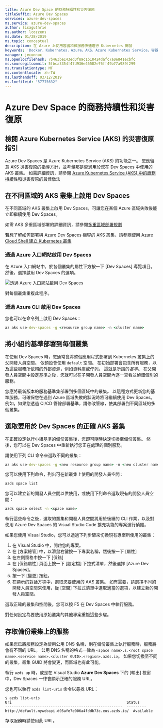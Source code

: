 ```yaml
---
title: Azure Dev Space 的商務持續性和災害復原
titleSuffix: Azure Dev Spaces
services: azure-dev-spaces
ms.service: azure-dev-spaces
author: lisaguthrie
ms.author: lcozzens
ms.date: 01/28/2019
ms.topic: conceptual
description: 在 Azure 上使用容器和微服務快速進行 Kubernetes 開發
keywords: 'Docker，Kubernetes，Azure，AKS，Azure Kubernetes Service，容器，Helm，服務網格，服務網格路由、 kubectl，k8s '
manager: jeconnoc
ms.openlocfilehash: 7b463be143ed3f89c1b10424dafc7a0e841ecbfc
ms.sourcegitcommit: 5fbca3354f47d936e46582e76ff49b77a989f299
ms.translationtype: MT
ms.contentlocale: zh-TW
ms.lasthandoff: 03/12/2019
ms.locfileid: "57775632"
---
```

# <a name="business-continuity-and-disaster-recovery-in-azure-dev-spaces"></a>Azure Dev Space 的商務持續性和災害復原

## <a name="review-disaster-recovery-guidance-for-azure-kubernetes-service-aks"></a>檢閱 Azure Kubernetes Service (AKS) 的災害復原指引

Azure Dev Spaces 是 Azure Kubernetes Service (AKS) 的功能之一。 您應留意 AKS 災害復原的指導方針，並考量那是否適用於您在 Dev Spaces 中使用的 AKS 叢集。 如需詳細資訊，請參閱 [Azure Kubernetes Service (AKS) 中的商務持續性和災害復原的最佳做法](https://docs.microsoft.com/azure/aks/operator-best-practices-multi-region)

## <a name="enable-dev-spaces-on-aks-clusters-in-different-regions"></a>在不同區域的 AKS 叢集上啟用 Dev Spaces

在不同區域的 AKS 叢集上啟用 Dev Spaces，可讓您在某個 Azure 區域失敗後能立即繼續使用 Dev Spaces。

如需 AKS 多重區域部署的詳細資訊，請參閱[多重區域部署規劃](https://docs.microsoft.com/azure/aks/operator-best-practices-multi-region#plan-for-multi-region-deployment)

若想了解如何部署與 Azure Dev Spaces 相容的 AKS 叢集，請參閱[使用 Azure Cloud Shell 建立 Kubernetes 叢集](https://docs.microsoft.com/azure/dev-spaces/how-to/create-cluster-cloud-shell)

### <a name="enable-dev-spaces-via-the-azure-portal"></a>透過 Azure 入口網站啟用 Dev Spaces

在 Azure 入口網站中，於各個叢集的屬性下方按一下 [Dev Spaces] 導覽項目。 然後，選擇啟用 Dev Spaces 的選項。

![透過 Azure 入口網站啟用 Dev Spaces](../media/common/enable-dev-spaces.jpg)

對每個叢集重複此程序。

### <a name="enable-dev-spaces-via-the-azure-cli"></a>透過 Azure CLI 啟用 Dev Spaces

您也可以在命令列上啟用 Dev Spaces：

```cmd
az aks use-dev-spaces -g <resource group name> -n <cluster name>
```

## <a name="deploy-your-teams-baseline-to-each-cluster"></a>將小組的基準部署到每個叢集

在使用 Dev Spaces 時，您通常會將整個應用程式部署到 Kubernetes 叢集上的父開發人員空間。 依預設會使用 `default` 空間。 在初始部署會包含所有服務，以及這些服務所依賴的外部資源，例如資料庫或佇列。 這就是所謂的*基準*。 在父開發人員空間中設定基準之後，您就可以在子開發人員空間內逐一查看並偵錯個別的服務。

您應將最新版本的服務基準集部署到多個區域中的叢集。 以這種方式更新您的基準服務，可確保您在遇到 Azure 區域失敗的狀況時將可繼續使用 Dev Spaces。 例如，如果您透過 CI/CD 管線部署基準，請修改管線，使其部署到不同區域的多個叢集。

## <a name="select-the-correct-aks-cluster-to-use-for-dev-spaces"></a>選取要用於 Dev Spaces 的正確 AKS 叢集

在正確設定執行小組基準的備份叢集後，您即可隨時快速切換至備份叢集。 然後，您可以在 Dev Spaces 中重新執行您正在處理的個別服務。

請使用下列 CLI 命令來選取不同的叢集：

```cmd
az aks use-dev-spaces -g <new resource group name> -n <new cluster name>
```

您可以使用下列命令，列出可在新叢集上使用的開發人員空間：

```cmd
azds space list
```

您可以建立新的開發人員空間以供使用，或使用下列命令選取現有的開發人員空間：

```cmd
azds space select -n <space name>
```

執行這些命令之後，選取的叢集和開發人員空間將用於後續的 CLI 作業，以及對使用 Azure Dev Spaces 的 Visual Studio Code 擴充功能的專案進行偵錯。

如果您使用 Visual Studio，您可以透過下列步驟來切換現有專案所使用的叢集：

1. 在 Visual Studio 中，開啟您的專案。
1. 在 [方案總管] 中，以滑鼠右鍵按一下專案名稱，然後按一下 [屬性]
1. 在左側窗格中按一下 [偵錯]
1. 在 [偵錯屬性] 頁面上按一下 [設定檔] 下拉式清單，然後選擇 [Azure Dev Spaces]。
1. 按一下 [變更] 按鈕。
1. 在顯示的對話方塊中，選取您要使用的 AAS 叢集。 如有需要，請選擇不同的開發人員空間來使用，從 [空間] 下拉式清單中選取適當的選項，以建立新的開發人員空間。

選取正確的叢集和空間後，您可以按 F5 在 Dev Spaces 中執行服務。

對任何設定為要使用原始叢集的其他專案重複這些步驟。

## <a name="access-a-service-on-a-backup-cluster"></a>存取備份叢集上的服務

如果您已將服務設定為使用公用 DNS 名稱，則在備份叢集上執行服務時，服務將會有不同的 URL。 公用 DNS 名稱的格式一律為 `<space name>.s.<root space name>.<service name>.<cluster GUID>.<region>.azds.io`。 如果您切換至不同的叢集，叢集 GUID 將會變更，而區域也有此可能。

執行 `azds up` 時，或是在 Visual Studio **Azure Dev Spaces** 下的 [輸出] 視窗中，Dev Spaces 一律會顯示正確的服務 URL。

您也可以執行 `azds list-uris` 命令以尋找 URL：
```
$ azds list-uris
Uri                                                     Status
------------------------------------------------------  ---------
http://default.mywebapi.d05afe7e006a4fddb73c.eus.azds.io/  Available
```

存取服務時請使用此 URL。
